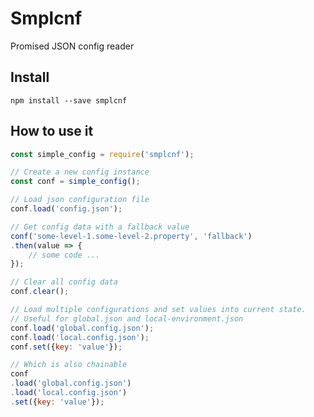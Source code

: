 Smplcnf
=======

Promised JSON config reader

Install
-------

`npm install --save smplcnf`

How to use it
-------------

```javascript
const simple_config = require('smplcnf');

// Create a new config instance
const conf = simple_config();

// Load json configuration file
conf.load('config.json');

// Get config data with a fallback value
conf('some-level-1.some-level-2.property', 'fallback')
.then(value => {
    // some code ...
});

// Clear all config data
conf.clear();

// Load multiple configurations and set values into current state.
// Useful for global.json and local-environment.json
conf.load('global.config.json');
conf.load('local.config.json');
conf.set({key: 'value'});

// Which is also chainable
conf
.load('global.config.json')
.load('local.config.json')
.set({key: 'value'});
```
